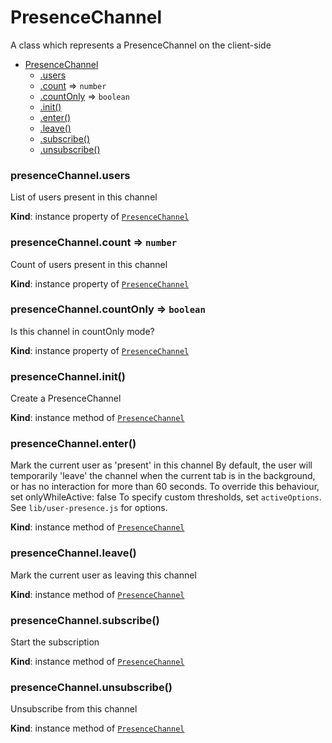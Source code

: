 
# PresenceChannel
A class which represents a PresenceChannel on the client-side


* [PresenceChannel](#module_PresenceChannel)
    * [.users](#module_PresenceChannel+users)
    * [.count](#module_PresenceChannel+count) ⇒ <code>number</code>
    * [.countOnly](#module_PresenceChannel+countOnly) ⇒ <code>boolean</code>
    * [.init()](#module_PresenceChannel+init)
    * [.enter()](#module_PresenceChannel+enter)
    * [.leave()](#module_PresenceChannel+leave)
    * [.subscribe()](#module_PresenceChannel+subscribe)
    * [.unsubscribe()](#module_PresenceChannel+unsubscribe)

<a name="module_PresenceChannel+users"></a>

### presenceChannel.users
List of users present in this channel

**Kind**: instance property of [<code>PresenceChannel</code>](#module_PresenceChannel)  
<a name="module_PresenceChannel+count"></a>

### presenceChannel.count ⇒ <code>number</code>
Count of users present in this channel

**Kind**: instance property of [<code>PresenceChannel</code>](#module_PresenceChannel)  
<a name="module_PresenceChannel+countOnly"></a>

### presenceChannel.countOnly ⇒ <code>boolean</code>
Is this channel in countOnly mode?

**Kind**: instance property of [<code>PresenceChannel</code>](#module_PresenceChannel)  
<a name="module_PresenceChannel+init"></a>

### presenceChannel.init()
Create a PresenceChannel

**Kind**: instance method of [<code>PresenceChannel</code>](#module_PresenceChannel)  
<a name="module_PresenceChannel+enter"></a>

### presenceChannel.enter()
Mark the current user as 'present' in this channel
  By default, the user will temporarily 'leave' the channel when
  the current tab is in the background, or has no interaction for more than 60 seconds.
  To override this behaviour, set onlyWhileActive: false
  To specify custom thresholds, set `activeOptions`. See `lib/user-presence.js` for options.

**Kind**: instance method of [<code>PresenceChannel</code>](#module_PresenceChannel)  
<a name="module_PresenceChannel+leave"></a>

### presenceChannel.leave()
Mark the current user as leaving this channel

**Kind**: instance method of [<code>PresenceChannel</code>](#module_PresenceChannel)  
<a name="module_PresenceChannel+subscribe"></a>

### presenceChannel.subscribe()
Start the subscription

**Kind**: instance method of [<code>PresenceChannel</code>](#module_PresenceChannel)  
<a name="module_PresenceChannel+unsubscribe"></a>

### presenceChannel.unsubscribe()
Unsubscribe from this channel

**Kind**: instance method of [<code>PresenceChannel</code>](#module_PresenceChannel)  
